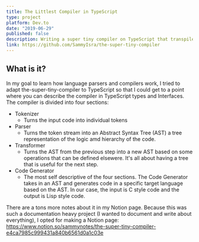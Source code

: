 ```yaml
---
title: The Littlest Compiler in TypeScript
type: project
platform: Dev.to
date: "2019-06-29"
published: false
description: Writing a super tiny compiler on TypeScript that transpiles Lisp style code to C style code
link: https://github.com/SammyIsra/the-super-tiny-compiler
---
```


## What is it?

In my goal to learn how language parsers and compilers work, I tried to adapt the-super-tiny-compiler to TypeScript so that I could get to a point where you can describe the compiler in TypeScript types and Interfaces. The compiler is divided into four sections:

- Tokenizer
  - Turns the input code into individual tokens
- Parser
  - Turns the token stream into an Abstract Syntax Tree (AST) a tree representation of the logic amd hierarchy of the code.
- Transformer
  - Turns the AST from the previous step into a new AST based on some operations that can be defined elsewere. It's all about having a tree that is useful for the next step.
- Code Generator
  - The most self descriptive of the four sections. The Code Generator takes in an AST and generates code in a specific target language based on the AST. In our case, the input is C style code and the output is Lisp style code.

There are a tons more notes about it in my Notion page. Because this was such a documentation heavy project (I wanted to document and write about everything), I opted for making a Notion page:
https://www.notion.so/sammynotes/the-super-tiny-compiler-e4ca7985c999431a840b6561d0a1c03e
